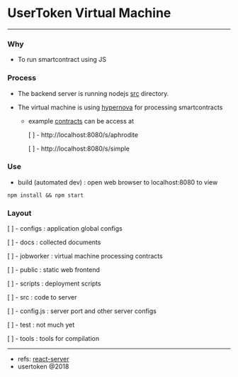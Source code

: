 # UserToken Virtual Machine
--------------------

### Why

- To run smartcontract using JS

### Process

- The backend server is running nodejs [src](./src/server.js) directory.

- The virtual machine is using [hypernova](https://github.com/airbnb/hypernova) for processing smartcontracts

    - example [contracts](./jobworker) can be access at 

      [ ] - http://localhost:8080/s/aphrodite 

      [ ] - http://localhost:8080/s/simple

### Use

- build (automated dev) : open web browser to localhost:8080 to view

```
npm install && npm start
```


### Layout

 [ ] - configs : application global configs

 [ ] - docs : collected documents

 [ ] - jobworker : virtual machine processing contracts

 [ ] - public : static web frontend

 [ ] - scripts : deployment scripts

 [ ] - src : code to server

  [ ] - config.js : server port and other server configs

 [ ] - test : not much yet

 [ ] - tools : tools for compilation


-----
- refs: [react-server](README-orig.md)
- usertoken @2018
